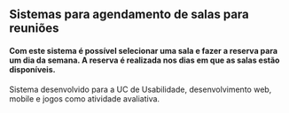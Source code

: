 ## Sistemas para agendamento de salas para reuniões

#### Com este sistema é possível selecionar uma sala e fazer a reserva para um dia da semana. A reserva é realizada nos dias em que as salas estão disponíveis.

Sistema desenvolvido para a UC de Usabilidade, desenvolvimento web, mobile e jogos como atividade avaliativa.